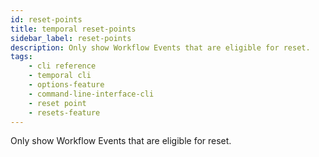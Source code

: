 ```yaml
---
id: reset-points
title: temporal reset-points
sidebar_label: reset-points
description: Only show Workflow Events that are eligible for reset.
tags: 
    - cli reference
    - temporal cli
    - options-feature
    - command-line-interface-cli
    - reset point
    - resets-feature
---
```


Only show Workflow Events that are eligible for reset.
